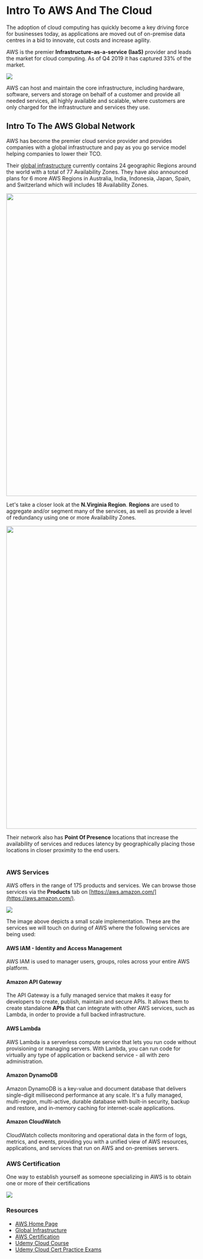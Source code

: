 # Intro To AWS And The Cloud

The adoption of cloud computing has quickly become a key driving force for businesses today, as applications are moved out of on-premise data centres in a bid to innovate, cut costs and increase agility.

AWS is the premier **Infrastructure-as-a-service (IaaS)** provider and leads the market for cloud computing. As of Q4 2019 it has captured 33% of the market. 

<img src="https://i.imgur.com/7LuDq6U.png">

 AWS can host and maintain the core infrastructure, including hardware, software, servers and storage on behalf of a customer and provide all needed services, all highly available and scalable, where customers are only charged for the infrastructure and services they use.



## Intro To The AWS Global Network 

AWS has become the premier cloud service provider and provides companies with a global infrastructure and pay as you go service model helping companies to lower their TCO. 

Their [global infrastructure](https://aws.amazon.com/about-aws/global-infrastructure/?p=ngi&loc=1) currently contains 24 geographic Regions around the world with a total of 77 Availability Zones. They have also announced plans for 6 more AWS Regions in Australia, India, Indonesia, Japan, Spain, and Switzerland which will includes 18 Availability Zones.  


<img src="https://i.imgur.com/ZVH2bAl.jpg" width=800>



Let's take a closer look at the **N.Virginia Region**. **Regions** are used to aggregate and/or segment many of the services, as well as provide a level of redundancy using one or more Availability Zones. 

<img src="https://i.imgur.com/xZkVBM5.png" width=800>

 Their network also has **Point Of Presence** locations that increase the availability of services and reduces latency by geographically placing those locations in closer proximity to the end users.  
<br>


### AWS Services

AWS offers in the range of 175 products and services. We can browse those services via the **Products** tab on [https://aws.amazon.com/](https://aws.amazon.com/).


<img src="https://i.imgur.com/6JQeohz.png" >

The image above depicts a small scale implementation.  These are the services we will touch on during  of AWS where the following services are being used: 

#### AWS IAM - Identity and Access Management

AWS IAM is used to manager users, groups, roles across your entire AWS platform.

#### Amazon API Gateway 

The API Gateway is a fully managed service that makes it easy for developers to create, publish, maintain and secure APIs.  It allows them to create standalone **APIs** that can integrate with other AWS services, such as Lambda, in order to provide a full backed infrastructure. 

#### AWS Lambda

AWS Lambda is a serverless compute service that lets you run code without provisioning or managing servers.  With Lambda, you can run code for virtually any type of application or backend service - all with zero administration.

#### Amazon DynamoDB

Amazon DynamoDB is a key-value and document database that delivers single-digit millisecond performance at any scale. It's a fully managed, multi-region, multi-active, durable database with built-in security, backup and restore, and in-memory caching for internet-scale applications. 

#### Amazon CloudWatch

CloudWatch collects monitoring and operational data in the form of logs, metrics, and events, providing you with a unified view of AWS resources, applications, and services that run on AWS and on-premises servers. 

### AWS Certification

One way to establish yourself as someone specializing in AWS is to obtain one or more of their certifications

<img src="https://i.imgur.com/S8WpNAY.png">

### Resources


- [AWS Home Page](https://aws.amazon.com/)
- [Global Infrastructure](https://aws.amazon.com/about-aws/global-infrastructure/?p=ngi&loc=1)
- [AWS Certification](https://aws.amazon.com/certification/?trk=ps_a134p000006gXRtAAM&trkCampaign=GLBL-FY21-TrainCert-Certification_PaidSearch&sc_channel=PS&sc_campaign=FY21-TrainCert-Certification_PaidSearch&sc_publisher=Google&sc_category=Training%20and%20Certification&sc_country=US&sc_geo=NAMER&sc_outcome=acq&sc_detail=aws%20certification&sc_content=General_exact&sc_matchtype=e&sc_segment=464830920922&sc_medium=TC-P|PS-GO|Brand|Desktop|AW|Training%20and%20Certification|Certification|US|EN|Text|xx|B2I&s_kwcid=AL!4422!3!464830920922!e!!g!!aws%20certification&ef_id=Cj0KCQjwnueFBhChARIsAPu3YkQ6EbElU7y5r4yDjXi98G45uWYlsbWddPZirsY9FwDG0ywtASuvze8aAqjXEALw_wcB:G:s&s_kwcid=AL!4422!3!464830920922!e!!g!!aws%20certification)
- [Udemy Cloud Course](https://www.udemy.com/course/aws-certified-cloud-practitioner-new/learn/lecture/20056026?start=30#overview)
- [Udemy Cloud Cert Practice Exams](https://www.udemy.com/course/aws-certified-cloud-practitioner-practice-test/learn/quiz/4426386/results?expanded=435894016#overview)
